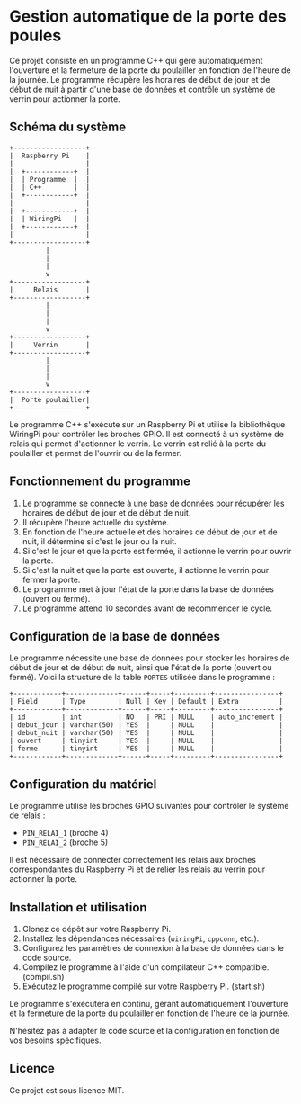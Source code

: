 # Gestion automatique de la porte des poules

Ce projet consiste en un programme C++ qui gère automatiquement l'ouverture et la fermeture de la porte du poulailler en fonction de l'heure de la journée. Le programme récupère les horaires de début de jour et de début de nuit à partir d'une base de données et contrôle un système de verrin pour actionner la porte.

## Schéma du système

```
+------------------+
|  Raspberry Pi    |
|                  |
|  +------------+  |
|  | Programme  |  |
|  | C++        |  |
|  +------------+  |
|                  |
|  +------------+  |
|  | WiringPi   |  |
|  +------------+  |
|                  |
+------------------+
         |
         |
         |
         v
+------------------+
|     Relais       |
+------------------+
         |
         |
         |
         v
+------------------+
|     Verrin       |
+------------------+
         |
         |
         |
         v
+------------------+
|  Porte poulailler|
+------------------+
```

Le programme C++ s'exécute sur un Raspberry Pi et utilise la bibliothèque WiringPi pour contrôler les broches GPIO. Il est connecté à un système de relais qui permet d'actionner le verrin. Le verrin est relié à la porte du poulailler et permet de l'ouvrir ou de la fermer.

## Fonctionnement du programme

1. Le programme se connecte à une base de données pour récupérer les horaires de début de jour et de début de nuit.
2. Il récupère l'heure actuelle du système.
3. En fonction de l'heure actuelle et des horaires de début de jour et de nuit, il détermine si c'est le jour ou la nuit.
4. Si c'est le jour et que la porte est fermée, il actionne le verrin pour ouvrir la porte.
5. Si c'est la nuit et que la porte est ouverte, il actionne le verrin pour fermer la porte.
6. Le programme met à jour l'état de la porte dans la base de données (ouvert ou fermé).
7. Le programme attend 10 secondes avant de recommencer le cycle.

## Configuration de la base de données

Le programme nécessite une base de données pour stocker les horaires de début de jour et de début de nuit, ainsi que l'état de la porte (ouvert ou fermé). Voici la structure de la table `PORTES` utilisée dans le programme :

```
+------------+-------------+------+-----+---------+----------------+
| Field      | Type        | Null | Key | Default | Extra          |
+------------+-------------+------+-----+---------+----------------+
| id         | int         | NO   | PRI | NULL    | auto_increment |
| debut_jour | varchar(50) | YES  |     | NULL    |                |
| debut_nuit | varchar(50) | YES  |     | NULL    |                |
| ouvert     | tinyint     | YES  |     | NULL    |                |
| ferme      | tinyint     | YES  |     | NULL    |                |
+------------+-------------+------+-----+---------+----------------+
```

## Configuration du matériel

Le programme utilise les broches GPIO suivantes pour contrôler le système de relais :
- `PIN_RELAI_1` (broche 4)
- `PIN_RELAI_2` (broche 5)

Il est nécessaire de connecter correctement les relais aux broches correspondantes du Raspberry Pi et de relier les relais au verrin pour actionner la porte.

## Installation et utilisation

1. Clonez ce dépôt sur votre Raspberry Pi.
2. Installez les dépendances nécessaires (`wiringPi`, `cppconn`, etc.).
3. Configurez les paramètres de connexion à la base de données dans le code source.
4. Compilez le programme à l'aide d'un compilateur C++ compatible. (compil.sh)
5. Exécutez le programme compilé sur votre Raspberry Pi. (start.sh)

Le programme s'exécutera en continu, gérant automatiquement l'ouverture et la fermeture de la porte du poulailler en fonction de l'heure de la journée.

N'hésitez pas à adapter le code source et la configuration en fonction de vos besoins spécifiques.

## Licence

Ce projet est sous licence MIT.
